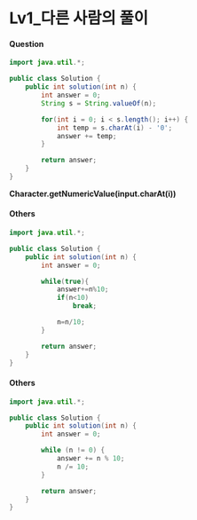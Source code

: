# Lv1_다른 사람의 풀이



#### Question

```java
import java.util.*;

public class Solution {
    public int solution(int n) {
        int answer = 0;
        String s = String.valueOf(n);

        for(int i = 0; i < s.length(); i++) {
            int temp = s.charAt(i) - '0';
            answer += temp;
        }

        return answer;
    }
}
```



**Character.getNumericValue(input.charAt(i))**



#### Others

```java
import java.util.*;

public class Solution {
    public int solution(int n) {
        int answer = 0;

        while(true){
            answer+=n%10;
            if(n<10)
                break;

            n=n/10;
        }

        return answer;
    }
}
```



#### Others

```java
import java.util.*;

public class Solution {
    public int solution(int n) {
        int answer = 0;

        while (n != 0) {
            answer += n % 10;
            n /= 10;
        }

        return answer;
    }
}
```

